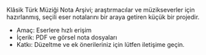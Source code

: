 Klâsik Türk Müziği Nota Arşivi; araştırmacılar ve müzikseverler için hazırlanmış, seçili eser notalarını bir araya getiren küçük bir projedir.

- Amaç: Eserlere hızlı erişim
- İçerik: PDF ve görsel nota dosyaları
- Katkı: Düzeltme ve ek önerileriniz için lütfen iletişime geçin.
